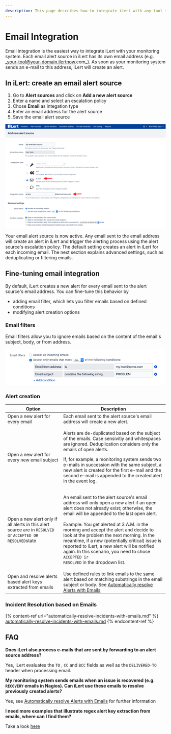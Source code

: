 ```yaml
---
description: This page describes how to integrate iLert with any tool that can send emails.
---
```


# Email Integration

Email integration is the easiest way to integrate iLert with your monitoring system. Each email alert source in iLert has its own email address (e.g. _your-tool@your-domain.ilertnow.com_). As soon as your monitoring system sends an e-mail to this address, iLert will create an alert.

## In iLert: create an email alert source <a href="#create-alarm-source" id="create-alarm-source"></a>

1. Go to **Alert sources** and click on **Add a new alert source**
2. Enter a name and select an escalation policy
3. Chose **Email** as integation type
4. Enter an email address for the alert source
5. Save the email alert source

![](<../../.gitbook/assets/Screenshot 2020-06-18 at 16.21.49.png>)

Your email alert source is now active. Any email sent to the email address will create an alert in iLert and trigger the alerting process using the alert source's escalation policy. The default setting creates an alert in iLert for each incoming email. The next section explains advanced settings, such as deduplicating or filtering emails.

## Fine-tuning email integration <a href="#advanced-settings" id="advanced-settings"></a>

By default, iLert creates a new alert for every email sent to the alert source's email address. You can fine-tune this behavior by

* adding email filter, which lets you filter emails based on defined conditions
* modifying alert creation options

### Email filters

Email filters allow you to ignore emails based on the content of the email's subject, body, or from address.

![In the above sttings, only emails from my-tool@acme.com that contain the word PROBLEM in the subject will be accepted.](../../.gitbook/assets/image.png)

### Alert creation

| Option                                                                                                    | Description                                                                                                                                                                                                                                                                                                                                                                                                                                                                                                                               |
| --------------------------------------------------------------------------------------------------------- | ----------------------------------------------------------------------------------------------------------------------------------------------------------------------------------------------------------------------------------------------------------------------------------------------------------------------------------------------------------------------------------------------------------------------------------------------------------------------------------------------------------------------------------------- |
| Open a new alert for every email                                                                          | Each email sent to the alert source's email address will create a new alert.                                                                                                                                                                                                                                                                                                                                                                                                                                                              |
| Open a new alert for every new email subject                                                              | <p>Alerts are de-duplicated based on the subject of the emails. Case sensivitiy and whitespaces are ignored. Deduplication considers only the emails of open alerts.<br></p><p>If, for example, a monitoring system sends two e-mails in succession with the same subject, a new alert is created for the first e-mail and the second e-mail is appended to the created alert in the event log.</p>                                                                                                                                       |
| Open a new alert only if all alerts in this alert source are in `RESOLVED` or `ACCEPTED OR RESOLVED`state | <p>An email sent to the alert source's email address will only open a new alert if an open alert does not already exist; otherwise, the email will be appended to the last open alert.<br><br>Example: You get alerted at 3 A.M. in the morning and accept the alert and decide to look at the problem the next morning. In the meantime, if a new (potentially critical) issue is reported to iLert, a new alert will be notified again. In this scenario, you need to chose <code>ACCEPTED ir RESOLVED</code> in the dropdown list.</p> |
| Open and resolve alerts based alert keys extracted from emails                                            | Use defined rules to link emails to the same alert based on matching substrings in the email subject or body. See [Automatically resolve Alerts with Emails](automatically-resolve-incidents-with-emails.md)                                                                                                                                                                                                                                                                                                                              |

### Incident Resolution based on Emails

{% content-ref url="automatically-resolve-incidents-with-emails.md" %}
[automatically-resolve-incidents-with-emails.md](automatically-resolve-incidents-with-emails.md)
{% endcontent-ref %}

## FAQ <a href="#faq" id="faq"></a>

**Does iLert also process e-mails that are sent by forwarding to an alert source address?**

Yes, iLert evaluates the `TO` , `CC` and `BCC` fields as well as the `DELIVERED-TO` header when processing email.

**My monitoring system sends emails when an issue is recovered (e.g. `RECOVERY` emails in Nagios). Can iLert use these emails to resolve previously created alerts?**

Yes, see [Automatically resolve Alerts with Emails](automatically-resolve-incidents-with-emails.md) for further information

**I need more examples that illustrate regex alert key extraction from emails, where can I find them?**

Take a look [here](email-key-extraction-and-resolve-examples.md)
